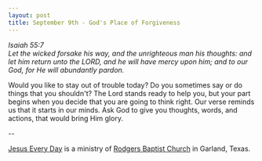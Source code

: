```yaml
---
layout: post
title: September 9th - God's Place of Forgiveness
---
```


_Isaiah 55:7  
Let the wicked forsake his way, and the unrighteous man his
thoughts: and let him return unto the LORD, and he will have mercy
upon him; and to our God, for He will abundantly pardon._

Would you like to stay out of trouble today? Do you sometimes say
or do things that you shouldn't? The Lord stands ready to help you,
but your part begins when you decide that you are going to think
right. Our verse reminds us that it starts in our minds. Ask God to
give you thoughts, words, and actions, that would bring Him glory.

 --

<a href=http://jesuseveryday.net>Jesus Every Day</a> is a ministry of <a href=http://rodgersbaptist.net>Rodgers Baptist Church</a> in Garland, Texas.
